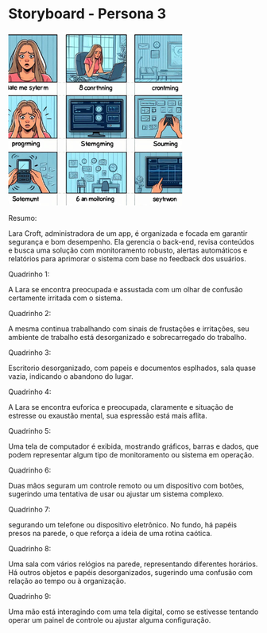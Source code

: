 # Storyboard - Persona 3
<img src="https://github.com/Ghostdoce/IHC2/blob/bff517a56913da0ce45dc0decc472c13a6797f67/docs/2.%20Design_Thinking/2.3%20Storyboard/images/storyb%203.jpg" width="350">

Resumo:

Lara Croft, administradora de um app, é organizada e focada em garantir segurança e bom desempenho. Ela gerencia o back-end, revisa conteúdos e busca uma solução com monitoramento robusto, alertas automáticos e relatórios para aprimorar o sistema com base no feedback dos usuários.

Quadrinho 1:

A Lara se encontra preocupada e assustada com um olhar de confusão certamente irritada com o sistema. 

Quadrinho 2:

A mesma continua trabalhando com  sinais de frustações e irritações, seu ambiente de trabalho está desorganizado e sobrecarregado do trabalho.

Quadrinho 3:

Escritorio desorganizado, com papeis e documentos esplhados, sala quase vazia, indicando o abandono do lugar.

Quadrinho 4:

A Lara se encontra euforica e preocupada, claramente e situação de estresse ou exaustão mental, sua espressão está mais aflita.

Quadrinho 5:

Uma tela de computador é exibida, mostrando gráficos, barras e dados, que podem representar algum tipo de monitoramento ou sistema em operação.

Quadrinho 6:

Duas mãos seguram um controle remoto ou um dispositivo com botões, sugerindo uma tentativa de usar ou ajustar um sistema complexo.

Quadrinho 7:

segurando um telefone ou dispositivo eletrônico. No fundo, há papéis presos na parede, o que reforça a ideia de uma rotina caótica.

Quadrinho 8:

Uma sala com vários relógios na parede, representando diferentes horários. Há outros objetos e papéis desorganizados, sugerindo uma confusão com relação ao tempo ou à organização. 

Quadrinho 9:

Uma mão está interagindo com uma tela digital, como se estivesse tentando operar um painel de controle ou ajustar alguma configuração.

